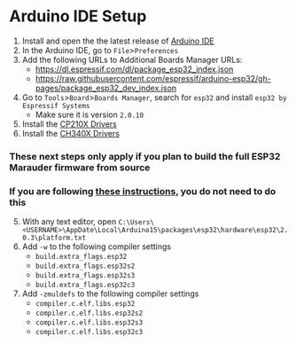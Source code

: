 # Arduino IDE Setup
1. Install and open the the latest release of [Arduino IDE](https://www.arduino.cc/en/main/software)
2. In the Arduino IDE, go to `File`>`Preferences`
3. Add the following URLs to Additional Boards Manager URLs:
    - https://dl.espressif.com/dl/package_esp32_index.json
    - https://raw.githubusercontent.com/espressif/arduino-esp32/gh-pages/package_esp32_dev_index.json
4. Go to `Tools`>`Board`>`Boards Manager`, search for `esp32` and install `esp32 by Espressif Systems`
    - Make sure it is version `2.0.10`
5. Install the [CP210X Drivers](https://www.silabs.com/developers/usb-to-uart-bridge-vcp-drivers)
6. Install the [CH340X Drivers](https://github.com/justcallmekoko/ESP32Marauder/blob/master/Drivers/CH34x_Install_Windows_v3_4.EXE)

### These next steps only apply if you plan to build the full ESP32 Marauder firmware from source
### If you are following [these instructions](https://github.com/justcallmekoko/ESP32Marauder/wiki/esp32-marauder-kit#installing-firmware-over-the-air-ota-option-1easy), you do not need to do this
5. With any text editor, open `C:\Users\<USERNAME>\AppDate\Local\Arduino15\packages\esp32\hardware\esp32\2.0.3\platform.txt`
6. Add `-w` to the following compiler settings
    - `build.extra_flags.esp32`
    - `build.extra_flags.esp32s2`
    - `build.extra_flags.esp32s3`
    - `build.extra_flags.esp32c3`
7. Add `-zmuldefs` to the following compiler settings
    - `compiler.c.elf.libs.esp32`
    - `compiler.c.elf.libs.esp32s2`
    - `compiler.c.elf.libs.esp32s3`
    - `compiler.c.elf.libs.esp32c3`